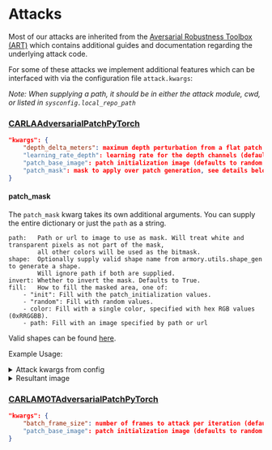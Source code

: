 # Attacks

Most of our attacks are inherited from the 
[Aversarial Robustness Toolbox (ART)](https://github.com/Trusted-AI/adversarial-robustness-toolbox)
which contains additional guides and documentation regarding the underlying attack code.

For some of these attacks we implement additional features which can be interfaced with via
the configuration file `attack.kwargs`:

_Note: When supplying a path, it should be in either the attack module, cwd, or listed in `sysconfig.local_repo_path`_


### [CARLAAdversarialPatchPyTorch](../armory/art_experimental/attacks/carla_obj_det_adversarial_patch.py)
```json
"kwargs": {
    "depth_delta_meters": maximum depth perturbation from a flat patch (defaults to 3)
    "learning_rate_depth": learning rate for the depth channels (defaults to 0.0001)
    "patch_base_image": patch initialization image (defaults to random noise)
    "patch_mask": mask to apply over patch generation, see details below
}
```

#### patch_mask
The `patch_mask` kwarg takes its own additional arguments. You can supply the 
entire dictionary or just the `path` as a string.


    path:   Path or url to image to use as mask. Will treat white and transparent pixels as not part of the mask,
            all other colors will be used as the bitmask. 
    shape:  Optionally supply valid shape name from armory.utils.shape_gen to generate a shape.
            Will ignore path if both are supplied.
    invert: Whether to invert the mask. Defaults to True.
    fill:   How to fill the masked area, one of:
        - "init": Fill with the patch_initialization values.
        - "random": Fill with random values.
        - color: Fill with a single color, specified with hex RGB values (0xRRGGBB).
        - path: Fill with an image specified by path or url

Valid shapes can be found [here](./utils.md##shape-gen).

Example Usage:
<details closed>
<summary>Attack kwargs from config</summary>
<br>
<pre>
"attack": {
        "knowledge": "white",
        "kwargs": {
            "batch_size": 1,
            "learning_rate": 0.1,
            "max_iter": 2,
            "optimizer": "pgd",
            "targeted": false,
            "verbose": true,
            "patch_base_image": "https://github.com/jprokos26/armory/blob/public-base-images/armory/art_experimental/attacks/base_images/%5BCARLA_OD%5D_stable_diffusion_gemstones.png?raw=true",
            "patch_mask": {
                "shape": "grid",
                "shape_kwargs": {
                    "num_circles": 5,
                    "circle_radius": 0.1,
                    "circle_spacing": 2
                },
                "invert": false,
                "fill": "https://github.com/jprokos26/armory/blob/public-base-images/armory/art_experimental/attacks/base_images/white_w_black_text.png?raw=true"
            }
        },
        "module": "armory.art_experimental.attacks.carla_obj_det_adversarial_patch",
        "name": "CARLAAdversarialPatchPyTorch",
        "use_label": true
    },
</pre>
</details>

<details closed>
<summary>Resultant image</summary>
<br>
<img width="860" alt="image" src="https://github.com/twosixlabs/armory/assets/107635150/1fa38445-5aa3-459f-b54e-04e855528f03">
</details>


### [CARLAMOTAdversarialPatchPyTorch](../armory/art_experimental/attacks/carla_mot_adversarial_patch.py)
```json
"kwargs": {
    "batch_frame_size": number of frames to attack per iteration (defaults to 1)
    "patch_base_image": patch initialization image (defaults to random noise)
}
```